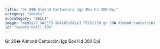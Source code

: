 ```yaml
---
title: "Gr 20� Almond Cantuccini Igp Box Hd 300 Dpi"
category: "sweets"
subcategory: "BELLI"
image: "media/7 SWEETS SNACKS/BELLI PICS/250 gr 20� Almond cantuccini  IGP box-HD 300 DPI.jpg"
id: "sweets-belli-396"
---
```


Gr 20� Almond Cantuccini Igp Box Hd 300 Dpi
